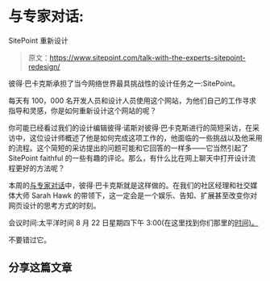 # 与专家对话:
SitePoint 重新设计

> 原文：<https://www.sitepoint.com/talk-with-the-experts-sitepoint-redesign/>

彼得·巴卡克斯承担了当今网络世界最具挑战性的设计任务之一:SitePoint。

每天有 100，000 名开发人员和设计人员使用这个网站，为他们自己的工作寻求指导和灵感，你是如何重新设计这个网站的呢？

你可能已经看过我们的设计编辑彼得·诺斯对彼得·巴卡克斯进行的简短采访，在采访中，这位设计师概述了他是如何完成这项工作的，他面临的一些挑战以及他采用的流程。这个简短的采访提出的问题可能和它回答的一样多——它当然引起了 SitePoint faithful 的一些有趣的评论。那么，有什么比在网上聊天中打开设计流程更好的方法呢？

本周的[与专家对话](https://experts.learnable.com/)中，彼得·巴卡克斯就是这样做的。在我们的社区经理和社交媒体大师 Sarah Hawk 的带领下，这一定会是一个娱乐、告知、扩展甚至改变你对网页设计的思考方式的时刻。

会议时间:太平洋时间 8 月 22 日星期四下午 3:00(在这里找到你们那里的[时间)。](http://www.timeanddate.com/worldclock/fixedtime.html?msg=Talk+UI+Design+with+the+Experts&iso=20130823T08&p1=152&ah=1)

不要错过它。

## 分享这篇文章